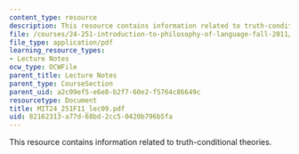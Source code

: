 ```yaml
---
content_type: resource
description: This resource contains information related to truth-conditional theories.
file: /courses/24-251-introduction-to-philosophy-of-language-fall-2011/82162313a77d68bd2cc50420b796b5fa_MIT24_251F11_lec09.pdf
file_type: application/pdf
learning_resource_types:
- Lecture Notes
ocw_type: OCWFile
parent_title: Lecture Notes
parent_type: CourseSection
parent_uid: a2c09ef5-e6e8-b2f7-60e2-f5764c86649c
resourcetype: Document
title: MIT24_251F11_lec09.pdf
uid: 82162313-a77d-68bd-2cc5-0420b796b5fa
---
```

This resource contains information related to truth-conditional theories.